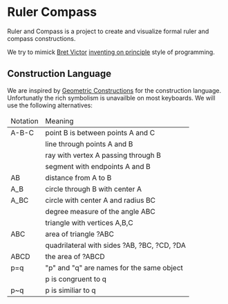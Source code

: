 Ruler Compass
=============

Ruler and Compass is a project to create and visualize formal ruler
and compass constructions.

We try to mimick [Bret Victor][1] [inventing on principle][2] style of
programming.

Construction Language
---------------------

We are inspired by [Geometric Constructions][3] for the construction
language. Unfortunatly the rich symbolism is unavailble on most
keyboards. We will use the following alternatives:

<table>
<thead>
<tr><td>Notation</td><td>Meaning</td></tr>
</thead>
<tbody>
<tr><td>A-B-C</td><td>point B is between points A and C</td></tr>
<tr><td></td><td>line through points A and B</td></tr>
<tr><td></td><td>ray with vertex A passing through B</td></tr>
<tr><td></td><td>segment with endpoints A and B</td></tr>
<tr><td>AB</td><td>distance from A to B</td></tr>
<tr><td>A_B</td><td>circle through B with center A</td></tr>
<tr><td>A_BC</td><td>circle with center A and radius BC</td></tr>
<tr><td></td><td>degree measure of the angle ABC</td></tr>
<tr><td></td><td>triangle with vertices A,B,C</td></tr>
<tr><td>ABC</td><td>area of triangle ?ABC</td></tr>
<tr><td></td><td>quadrilateral with sides ?AB, ?BC, ?CD, ?DA</td></tr>
<tr><td>ABCD</td><td>the area of ?ABCD</td></tr>
<tr><td>p=q</td><td>"p" and "q" are names for the same object</td></tr>
<tr><td></td><td>p is congruent to q</td></tr>
<tr><td>p~q</td><td>p is similiar to q</td></tr>
</tbody>
</table>

[1]: http://worrydream.com/ "Bret Victor's homepage"
[2]: http://vimeo.com/36579366 "a Vimeo video showing Bret Victor's talk on 'Inventing on Principle'"
[3]: http://www.springer.com/mathematics/geometry/book/978-0-387-98276-2 "Geometric Constructions on Springer website"
